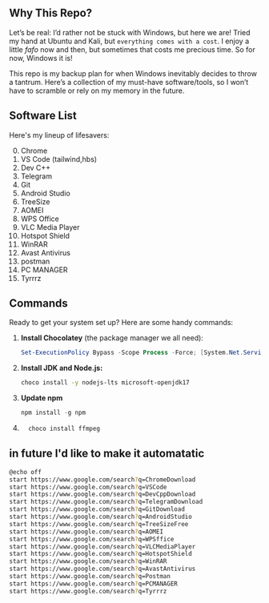 ## Why This Repo?

Let’s be real: I’d rather not be stuck with Windows, but here we are! Tried my hand at Ubuntu and Kali, but ```everything comes with a cost```. I enjoy a little *fafo* now and then, but sometimes that costs me precious time. So for now, Windows it is! 

This repo is my backup plan for when Windows inevitably decides to throw a tantrum. Here’s a collection of my must-have software/tools, so I won’t have to scramble or rely on my memory in the future.

## Software List

Here's my lineup of lifesavers:

0. Chrome
1. VS Code (tailwind,hbs)
2. Dev C++
3. Telegram
4. Git
5. Android Studio
6. TreeSize
7. AOMEI
8. WPS Office
9. VLC Media Player
10. Hotspot Shield
11. WinRAR
12. Avast Antivirus
13. postman
14. PC MANAGER
15. Tyrrrz


## Commands

Ready to get your system set up? Here are some handy commands:

1. **Install Chocolatey** (the package manager we all need):
   ```powershell
   Set-ExecutionPolicy Bypass -Scope Process -Force; [System.Net.ServicePointManager]::SecurityProtocol = [System.Net.ServicePointManager]::SecurityProtocol -bor 3072; iex ((New-Object System.Net.WebClient).DownloadString('https://community.chocolatey.org/install.ps1'))
2. **Install JDK and Node.js:**
    ```bash
    choco install -y nodejs-lts microsoft-openjdk17
3. **Update npm**
    ```javascript
    npm install -g npm
4. ```bash
     choco install ffmpeg

## in future I'd like to make it automatatic
```bash
@echo off
start https://www.google.com/search?q=ChromeDownload
start https://www.google.com/search?q=VSCode
start https://www.google.com/search?q=DevCppDownload
start https://www.google.com/search?q=TelegramDownload
start https://www.google.com/search?q=GitDownload
start https://www.google.com/search?q=AndroidStudio
start https://www.google.com/search?q=TreeSizeFree
start https://www.google.com/search?q=AOMEI
start https://www.google.com/search?q=WPSffice
start https://www.google.com/search?q=VLCMediaPlayer
start https://www.google.com/search?q=HotspotShield
start https://www.google.com/search?q=WinRAR
start https://www.google.com/search?q=AvastAntivirus
start https://www.google.com/search?q=Postman
start https://www.google.com/search?q=PCMANAGER
start https://www.google.com/search?q=Tyrrrz
```
